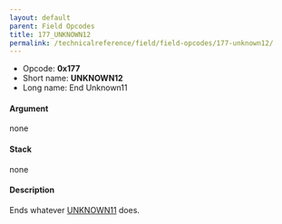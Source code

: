 ```yaml
---
layout: default
parent: Field Opcodes
title: 177_UNKNOWN12
permalink: /technicalreference/field/field-opcodes/177-unknown12/
---
```


-   Opcode: **0x177**
-   Short name: **UNKNOWN12**
-   Long name: End Unknown11

#### Argument

none

#### Stack

none

#### Description

Ends whatever [UNKNOWN11](176_UNKNOWN11) does.
